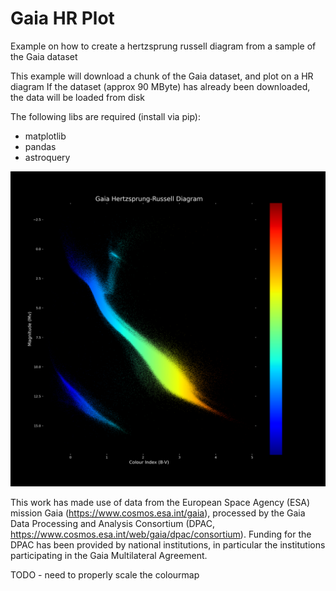 # Gaia HR Plot
Example on how to create a hertzsprung russell diagram from a sample of the Gaia dataset 

This example will download a chunk of the Gaia dataset, and plot on a HR diagram
If the dataset (approx 90 MByte) has already been downloaded, the data will be loaded from disk

The following libs are required (install via pip):
- matplotlib
- pandas
- astroquery

![Example HR Plot](Hertzsprung-Russell.png "Example Plot")

This work has made use of data from the European Space Agency (ESA) mission Gaia (https://www.cosmos.esa.int/gaia), processed by the Gaia Data Processing and Analysis Consortium (DPAC, https://www.cosmos.esa.int/web/gaia/dpac/consortium). Funding for the DPAC has been provided by national institutions, in particular the institutions participating in the Gaia Multilateral Agreement.

TODO - need to properly scale the colourmap
